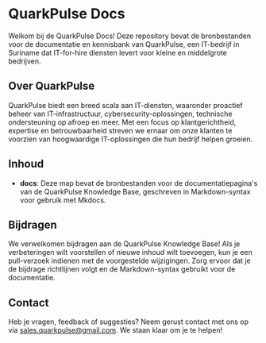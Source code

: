 # QuarkPulse Docs

Welkom bij de QuarkPulse Docs! Deze repository bevat de bronbestanden voor de documentatie en kennisbank van QuarkPulse, een IT-bedrijf in Suriname dat IT-for-hire diensten levert voor kleine en middelgrote bedrijven.

## Over QuarkPulse

QuarkPulse biedt een breed scala aan IT-diensten, waaronder proactief beheer van IT-infrastructuur, cybersecurity-oplossingen, technische ondersteuning op afroep en meer. Met een focus op klantgerichtheid, expertise en betrouwbaarheid streven we ernaar om onze klanten te voorzien van hoogwaardige IT-oplossingen die hun bedrijf helpen groeien.

## Inhoud

- **docs**: Deze map bevat de bronbestanden voor de documentatiepagina's van de QuarkPulse Knowledge Base, geschreven in Markdown-syntax voor gebruik met Mkdocs.

## Bijdragen

We verwelkomen bijdragen aan de QuarkPulse Knowledge Base! Als je verbeteringen wilt voorstellen of nieuwe inhoud wilt toevoegen, kun je een pull-verzoek indienen met de voorgestelde wijzigingen. Zorg ervoor dat je de bijdrage richtlijnen volgt en de Markdown-syntax gebruikt voor de documentatie.

## Contact

Heb je vragen, feedback of suggesties? Neem gerust contact met ons op via [sales.quarkpulse@gmail.com](mailto:sales.quarkpulse@gmail.com). We staan klaar om je te helpen!

